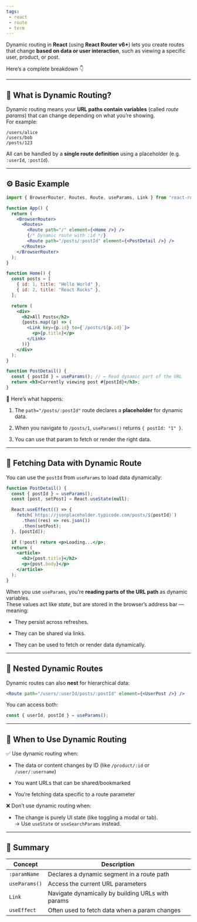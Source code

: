 ```yaml
---
tags: 
 - react
 - route
 - term
---
```


Dynamic routing in **React** (using **React Router v6+**) lets you create routes that change **based on data or user interaction**, such as viewing a specific user, product, or post.

Here’s a complete breakdown 👇

---

## 🧠 What is Dynamic Routing?

Dynamic routing means your **URL paths contain variables** (called _route params_) that can change depending on what you’re showing.  
For example:

```
/users/alice
/users/bob
/posts/123
```

All can be handled by a **single route definition** using a placeholder (e.g. `:userId`, `:postId`).

---

## ⚙️ Basic Example

```jsx
import { BrowserRouter, Routes, Route, useParams, Link } from "react-router-dom";

function App() {
  return (
    <BrowserRouter>
      <Routes>
        <Route path="/" element={<Home />} />
        {/* Dynamic route with :id */}
        <Route path="/posts/:postId" element={<PostDetail />} />
      </Routes>
    </BrowserRouter>
  );
}

function Home() {
  const posts = [
    { id: 1, title: "Hello World" },
    { id: 2, title: "React Rocks" },
  ];

  return (
    <div>
      <h2>All Posts</h2>
      {posts.map((p) => (
        <Link key={p.id} to={`/posts/${p.id}`}>
          <p>{p.title}</p>
        </Link>
      ))}
    </div>
  );
}

function PostDetail() {
  const { postId } = useParams(); // ← Read dynamic part of the URL
  return <h3>Currently viewing post #{postId}</h3>;
}
```

🧩 Here’s what happens:

1. The `path="/posts/:postId"` route declares a **placeholder** for dynamic data.
    
2. When you navigate to `/posts/1`, `useParams()` returns `{ postId: "1" }`.
    
3. You can use that param to fetch or render the right data.
    

---

## 🚀 Fetching Data with Dynamic Route

You can use the `postId` from `useParams` to load data dynamically:

```jsx
function PostDetail() {
  const { postId } = useParams();
  const [post, setPost] = React.useState(null);

  React.useEffect(() => {
    fetch(`https://jsonplaceholder.typicode.com/posts/${postId}`)
      .then((res) => res.json())
      .then(setPost);
  }, [postId]);

  if (!post) return <p>Loading...</p>;
  return (
    <article>
      <h2>{post.title}</h2>
      <p>{post.body}</p>
    </article>
  );
}
```

When you use `useParams`, you’re **reading parts of the URL path** as dynamic variables.  
These values act like _state_, but are stored in the browser’s address bar — meaning:

- They persist across refreshes.
    
- They can be shared via links.
    
- They can be used to fetch or render data dynamically.

---

## 🧭 Nested Dynamic Routes

Dynamic routes can also **nest** for hierarchical data:

```jsx
<Route path="/users/:userId/posts/:postId" element={<UserPost />} />
```

You can access both:

```jsx
const { userId, postId } = useParams();
```

---

## 🧩 When to Use Dynamic Routing

✅ Use dynamic routing when:

- The data or content changes by ID (like `/product/:id` or `/user/:username`)
    
- You want URLs that can be shared/bookmarked
    
- You’re fetching data specific to a route parameter
    

❌ Don’t use dynamic routing when:

- The change is purely UI state (like toggling a modal or tab).  
    → Use `useState` or `useSearchParams` instead.
    

---

## 🧭 Summary

|Concept|Description|
|---|---|
|`:paramName`|Declares a dynamic segment in a route path|
|`useParams()`|Access the current URL parameters|
|`Link`|Navigate dynamically by building URLs with params|
|`useEffect`|Often used to fetch data when a param changes|
